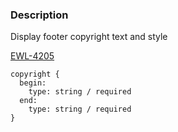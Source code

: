 ### Description
Display footer copyright text and style

[EWL-4205](https://issues.ama-assn.org/browse/EWL-4205)

~~~
copyright {
  begin:
    type: string / required
  end:
    type: string / required
}
~~~